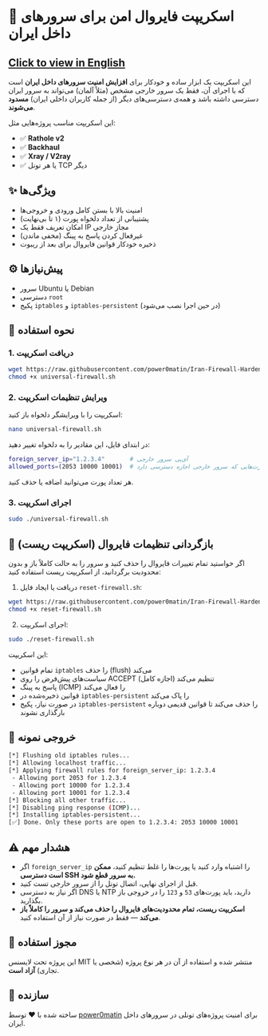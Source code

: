 # 🔐 اسکریپت فایروال امن برای سرورهای داخل ایران
## [Click to view in English](README.md)

این اسکریپت یک ابزار ساده و خودکار برای **افزایش امنیت سرورهای داخل ایران** است که با اجرای آن، فقط یک سرور خارجی مشخص (مثلاً آلمان) می‌تواند به سرور ایران دسترسی داشته باشد و همه‌ی دسترسی‌های دیگر (از جمله کاربران داخلی ایران) **مسدود می‌شوند**.

این اسکریپت مناسب پروژه‌هایی مثل:

- ✅ **Rathole v2**
- ✅ **Backhaul**
- ✅ **Xray / V2ray**
- ✅ یا هر تونل TCP دیگر

## ✨ ویژگی‌ها

- امنیت بالا با بستن کامل ورودی و خروجی‌ها
- پشتیبانی از تعداد دلخواه پورت (۱ تا بی‌نهایت)
- امکان تعریف فقط یک IP مجاز خارجی
- غیرفعال کردن پاسخ به پینگ (مخفی ماندن)
- ذخیره خودکار قوانین فایروال برای بعد از ریبوت

## ⚙️ پیش‌نیازها

- سرور Ubuntu یا Debian
- دسترسی `root`
- پکیج `iptables` و `iptables-persistent` (در حین اجرا نصب می‌شود)

## 🚀 نحوه استفاده

### 1. دریافت اسکریپت

```bash
wget https://raw.githubusercontent.com/power0matin/Iran-Firewall-Hardening-Script/main/universal-firewall.sh
chmod +x universal-firewall.sh
````

### 2. ویرایش تنظیمات اسکریپت

اسکریپت را با ویرایشگر دلخواه باز کنید:

```bash
nano universal-firewall.sh
```

در ابتدای فایل، این مقادیر را به دلخواه تغییر دهید:

```bash
foreign_server_ip="1.2.3.4"       # آی‌پی سرور خارجی
allowed_ports=(2053 10000 10001)  # لیست پورت‌هایی که سرور خارجی اجازه دسترسی دارد
```

هر تعداد پورت می‌توانید اضافه یا حذف کنید.

### 3. اجرای اسکریپت

```bash
sudo ./universal-firewall.sh
```


## 🔄 بازگردانی تنظیمات فایروال (اسکریپت ریست)

اگر خواستید تمام تغییرات فایروال را حذف کنید و سرور را به حالت کاملاً باز و بدون محدودیت برگردانید، از اسکریپت ریست استفاده کنید:

1. دریافت یا ایجاد فایل `reset-firewall.sh`:

```bash
wget https://raw.githubusercontent.com/power0matin/Iran-Firewall-Hardening-Script/main/reset-firewall.sh
chmod +x reset-firewall.sh
```

2. اجرای اسکریپت:

```bash
sudo ./reset-firewall.sh
```

این اسکریپت:

* تمام قوانین `iptables` را حذف (flush) می‌کند
* سیاست‌های پیش‌فرض را روی ACCEPT (اجازه کامل) تنظیم می‌کند
* پاسخ به پینگ (ICMP) را فعال می‌کند
* قوانین ذخیره‌شده در `iptables-persistent` را پاک می‌کند
* در صورت نیاز، پکیج `iptables-persistent` را حذف می‌کند تا قوانین قدیمی دوباره بارگذاری نشوند


## 🧪 خروجی نمونه

```bash
[*] Flushing old iptables rules...
[*] Allowing localhost traffic...
[*] Applying firewall rules for foreign_server_ip: 1.2.3.4
 - Allowing port 2053 for 1.2.3.4
 - Allowing port 10000 for 1.2.3.4
 - Allowing port 10001 for 1.2.3.4
[*] Blocking all other traffic...
[*] Disabling ping response (ICMP)...
[*] Installing iptables-persistent...
[✅] Done. Only these ports are open to 1.2.3.4: 2053 10000 10001
```


## ⚠️ هشدار مهم

* اگر `foreign_server_ip` را اشتباه وارد کنید یا پورت‌ها را غلط تنظیم کنید، **ممکن است دسترسی SSH به سرور قطع شود.**
* قبل از اجرای نهایی، اتصال تونل را از سرور خارجی تست کنید.
* اگر نیاز به دسترسی DNS یا NTP دارید، باید پورت‌های `53` و `123` را در خروجی باز بگذارید.
* **اسکریپت ریست، تمام محدودیت‌های فایروال را حذف می‌کند و سرور را کاملاً باز می‌کند** — فقط در صورت نیاز از آن استفاده کنید.


## 📄 مجوز استفاده

این پروژه تحت لایسنس MIT منتشر شده و استفاده از آن در هر نوع پروژه (شخصی یا تجاری) **آزاد است**.

## 👤 سازنده

ساخته شده با ❤️ توسط [power0matin](https://github.com/power0matin) برای امنیت پروژه‌های تونلی در سرورهای داخل ایران.
